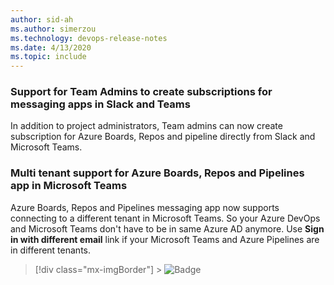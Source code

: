 ```yaml
---
author: sid-ah
ms.author: simerzou
ms.technology: devops-release-notes
ms.date: 4/13/2020
ms.topic: include
---
```


### Support for Team Admins to create subscriptions for messaging apps in Slack and Teams

In addition to project administrators, Team admins can now create subscription for Azure Boards, Repos and pipeline directly from Slack and Microsoft Teams.

### Multi tenant support for Azure Boards, Repos and Pipelines app in Microsoft Teams

Azure Boards, Repos and Pipelines messaging app now supports connecting to a different tenant in Microsoft Teams. So your Azure DevOps and Microsoft Teams don't have to be in same Azure AD anymore. Use **Sign in with different email** link if your Microsoft Teams and Azure Pipelines are in different tenants.

> [!div class="mx-imgBorder"] > ![Badge](../../media/167-signin.png)
